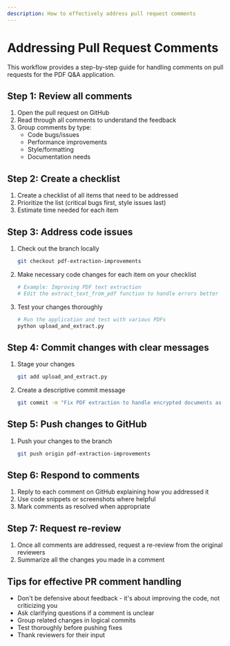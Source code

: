 ```yaml
---
description: How to effectively address pull request comments
---
```


# Addressing Pull Request Comments

This workflow provides a step-by-step guide for handling comments on pull requests for the PDF Q&A application.

## Step 1: Review all comments

1. Open the pull request on GitHub
2. Read through all comments to understand the feedback
3. Group comments by type:
   - Code bugs/issues
   - Performance improvements
   - Style/formatting
   - Documentation needs

## Step 2: Create a checklist

1. Create a checklist of all items that need to be addressed
2. Prioritize the list (critical bugs first, style issues last)
3. Estimate time needed for each item

## Step 3: Address code issues

1. Check out the branch locally
   ```bash
   git checkout pdf-extraction-improvements
   ```

2. Make necessary code changes for each item on your checklist
   ```bash
   # Example: Improving PDF text extraction
   # Edit the extract_text_from_pdf function to handle errors better
   ```

3. Test your changes thoroughly
   ```bash
   # Run the application and test with various PDFs
   python upload_and_extract.py
   ```

## Step 4: Commit changes with clear messages

1. Stage your changes
   ```bash
   git add upload_and_extract.py
   ```

2. Create a descriptive commit message
   ```bash
   git commit -m "Fix PDF extraction to handle encrypted documents as requested in PR comments"
   ```

## Step 5: Push changes to GitHub

1. Push your changes to the branch
   ```bash
   git push origin pdf-extraction-improvements
   ```

## Step 6: Respond to comments

1. Reply to each comment on GitHub explaining how you addressed it
2. Use code snippets or screenshots where helpful
3. Mark comments as resolved when appropriate

## Step 7: Request re-review

1. Once all comments are addressed, request a re-review from the original reviewers
2. Summarize all the changes you made in a comment

## Tips for effective PR comment handling

- Don't be defensive about feedback - it's about improving the code, not criticizing you
- Ask clarifying questions if a comment is unclear
- Group related changes in logical commits
- Test thoroughly before pushing fixes
- Thank reviewers for their input
